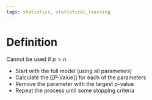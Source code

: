 ```yaml
---
tags: statistics, statistical_learning
---
```


# Definition

Cannot be used if $p > n$.

- Start with the full model (using all parameters)
- Calculate the [[P-Value]] for each of the parameters
- Remove the parameter with the largest p-value
- Repeat the process until some stopping criteria

[^1]: [Introduction to Statistical Learning with Python](zotero://open-pdf/library/items/9JTAJ2JI?page=96)